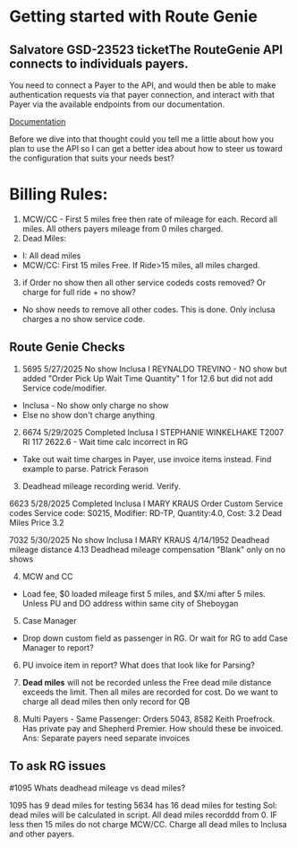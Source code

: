 # Getting started with Route Genie

## Salvatore GSD-23523 ticketThe RouteGenie API connects to individuals payers.
You need to connect a Payer to the API, and would then be able to make authentication requests via that payer connection, and interact with that Payer via the available endpoints from our documentation.

[Documentation](https://documenter.getpostman.com/view/26777355/2s93RZLpYS#917a28e4-8ec6-454b-8dd0-9f3b58773c1d)

Before we dive into that thought could you tell me a little about how you plan to use the API so I can get a better idea about how to steer us toward the configuration that suits your needs best?


# Billing Rules:
1. MCW/CC - First 5 miles free then rate of mileage for each. Record all miles. All others payers mileage from 0 miles charged.
2. Dead Miles:
  - I: All dead miles
  - MCW/CC: First 15 miles Free. If Ride>15 miles, all miles charged.
3. if Order no show then all other service codeds costs removed? Or charge for full ride + no show?
- No show needs to remove all other codes. This is done. Only inclusa charges a no show service code.


## Route Genie Checks
1. 5695	5/27/2025	No show	Inclusa	I	REYNALDO	TREVINO - NO show but added "Order Pick Up Wait Time Quantity" 1 for 12.6 but did not add Service code/modifier.
- Inclusa - No show only charge no show
- Else no show don't charge anything

2. 6674	5/29/2025	Completed	Inclusa	I	STEPHANIE	WINKELHAKE  T2007	RI	117	2622.6 - Wait time calc incorrect in RG
- Take out wait time charges in Payer, use invoice items instead. Find example to parse. Patrick Ferason

3. Deadhead mileage recording werid. Verify.

6623	5/28/2025	Completed	Inclusa	I	MARY	KRAUS
Order Custom Service codes Service code: S0215, Modifier: RD-TP, Quantity:4.0, Cost: 3.2 
Dead Miles Price 3.2

7032	5/30/2025	No show	Inclusa	I	MARY	KRAUS	4/14/1952
Deadhead mileage distance 4.13 
Deadhead mileage compensation "Blank"
only on no shows



4. MCW and CC
- Load fee, $0 loaded mileage first 5 miles, and $X/mi after 5 miles. Unless PU and DO address within same city of Sheboygan


5. Case Manager 
- Drop down custom field as passenger in RG. Or wait for RG to add Case Manager to report?

6. PU invoice item in report? What does that look like for Parsing?

7. **Dead miles** will not be recorded unless the Free dead mile distance exceeds the limit. Then all miles are recorded for cost. Do we want to charge all dead miles then only record for QB 

8. Multi Payers - Same Passenger: Orders 5043, 8582 Keith Proefrock. Has private pay and Shepherd Premier. How should these be invoiced. Ans: Separate payers need separate invoices

## To ask RG issues

#1095 Whats deadhead mileage vs dead miles?

1095 has 9 dead miles for testing
5634 has 16 dead miles for testing
Sol: dead miles will be calculated in script. All dead miles recorddd from 0. IF less then 15 miles do not charge MCW/CC. Charge all dead miles to Inclusa and other payers.

